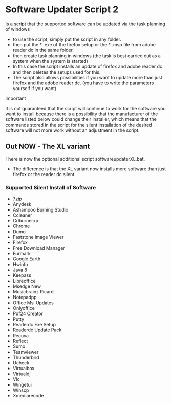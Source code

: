 # Software Updater Script 2
Is a script that the supported software can be updated via the task planning of windows

- to use the script, simply put the script in any folder.
- then put the * .exe of the firefox setup or the * .msp file from adobe reader dc in the same folder.
- then create task planning in windows (the task is best carried out as a system when the system is started)
- In this case the script installs an update of firefox and adobe reader dc and then deletes the setups used for this.
- The script also allows possibilities if you want to update more than just firefox and the adobe reader dc. (you have to write the parameters yourself if you want)

> [!IMPORTANT]
> It is not guaranteed that the script will continue to work for the software you want to install because there is a possibility that the manufacturer of the software listed below could change their installer, which means that the commands stored in the script for the silent installation of the desired software will not more work without an adjustment in the script.

## Out NOW - The XL variant 
There is now the optional additional script softwareupdaterXL.bat.
- The difference is that the XL variant now installs more software than just firefox or the reader dc silent.

### Supported Silent Install of Software
- 7zip
- Anydesk
- Ashampoo Burning Studio
- Ccleaner
- Cdburnerxp
- Chrome
- Dumo
- Faststone Image Viewer
- Firefox
- Free Download Manager
- Furmark
- Google Earth
- Hwinfo
- Java 8
- Keepass
- Libreoffice
- Msedge New
- Musicbrainz Picard
- Notepadpp
- Office Msi Updates
- Onlyoffice
- Pdf24 Creator
- Putty
- Readerdc Exe Setup
- Readerdc Update Pack
- Recuva
- Reflect
- Sumo
- Teamviewer
- Thunderbird
- Ucheck
- Virtualbox
- Virtualdj
- Vlc
- Wingetui
- Winscp
- Xmediarecode
